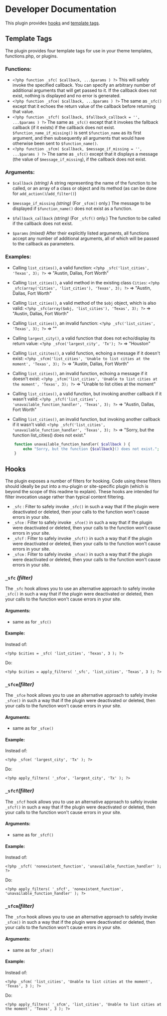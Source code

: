 # Developer Documentation

This plugin provides [hooks](#hooks) and [template tags](#template-tags).

## Template Tags

The plugin provides four template tags for use in your theme templates, functions.php, or plugins.

### Functions:

* `<?php function _sfc( $callback, ...$params ) ?>`
This will safely invoke the specified callback. You can specify an arbitrary number of additional arguments that will get passed to it. If the callback does not exist, nothing is displayed and no error is generated.
* `<?php function _sfce( $callback, ...$params ) ?>`
The same as `_sfc()` except that it echoes the return value of the callback before returning that value.
* `<?php function _sfcf( $callback, $fallback_callback = '', ...$params ) ?>`
The same as `_sfc()` except that it invokes the fallback callback (if it exists) if the callback does not exist.  `$function_name_if_missing()` is sent `$function_name` as its first argument, and then subsequently all arguments that would have otherwise been sent to `$function_name()`.
* `<?php function _sfcm( $callback, $message_if_missing = '', ...$params ) ?>`
The same as `_sfc()` except that it displays a message (the value of `$message_if_missing`), if the callback does not exist.

### Arguments:

* `$callback` _(string)_
A string representing the name of the function to be called, or an array of a class or object and its method (as can be done for `add_action()`/`add_filter()`)

* `$message_if_missing` _(string)_
(For `_sfcm()` only.)  The message to be displayed if `$function_name()` does not exist as a function.

* `$fallback_callback` _(string)_
(For `_sfcf()` only.)  The function to be called if the callback does not exist.

* `$params` _(mixed)_
After their explicitly listed arguments, all functions accept any number of additional arguments, all of which will be passed to the callback as parameters.

### Examples:

* Calling `list_cities()`, a valid function:
`<?php _sfc('list_cities', 'Texas', 3); ?>` => "Austin, Dallas, Fort Worth"

* Calling `list_cities()`, a valid method in the existing class `Cities`:
`<?php _sfc(array('Cities', 'list_cities'), 'Texas', 3); ?>` => "Austin, Dallas, Fort Worth"

* Calling `list_cities()`, a valid method of the `$obj` object, which is also valid:
`<?php _sfc(array($obj, 'list_cities'), 'Texas', 3); ?>` => "Austin, Dallas, Fort Worth"

* Calling `list_cities()`, an invalid function:
`<?php _sfc('list_cities', 'Texas', 3); ?>` => ""

* Calling `largest_city()`, a valid function that does not echo/display its return value:
`<?php _sfce('largest_city', 'Tx'); ?>` => "Houston"

* Calling `list_citites()`, a valid function, echoing a message if it doesn't exist:
`<?php _sfcm('list_cities', 'Unable to list cities at the moment', 'Texas', 3); ?>` => "Austin, Dallas, Fort Worth"

* Calling `list_cities()`, an invalid function, echoing a message if it doesn't exist:
`<?php _sfcm('list_cities', 'Unable to list cities at the moment', 'Texas', 3); ?>` => "Unable to list cities at the moment"

* Calling `list_cities()`, a valid function, but invoking another callback if it wasn't valid:
`<?php _sfcf('list_cities', 'unavailable_function_handler', 'Texas', 3); ?>` => "Austin, Dallas, Fort Worth"

* Calling `list_cities()`, an invalid function, but invoking another callback if it wasn't valid:
`<?php _sfcf('list_cities', 'unavailable_function_handler', 'Texas', 3); ?>` => "Sorry, but the function list_cities() does not exist."
```php
	function unavailable_function_handler( $callback ) {
		echo "Sorry, but the function {$callback}() does not exist.";
	}
```

## Hooks

The plugin exposes a number of filters for hooking. Code using these filters should ideally be put into a mu-plugin or site-specific plugin (which is beyond the scope of this readme to explain). These hooks are intended for filter invocation usage rather than typical content filtering.

* `_sfc`  : Filter to safely invoke `_sfc()` in such a way that if the plugin were deactivated or deleted, then your calls to the function won't cause errors in your site.
* `_sfce` : Filter to safely invoke `_sfce()` in such a way that if the plugin were deactivated or deleted, then your calls to the function won't cause errors in your site.
* `_sfcf` : Filter to safely invoke `_sfcf()` in such a way that if the plugin were deactivated or deleted, then your calls to the function won't cause errors in your site.
* `_sfcm` : Filter to safely invoke `_sfcm()` in such a way that if the plugin were deactivated or deleted, then your calls to the function won't cause errors in your site.

### `_sfc` _(filter)_

The `_sfc` hook allows you to use an alternative approach to safely invoke `_sfc()` in such a way that if the plugin were deactivated or deleted, then your calls to the function won't cause errors in your site.

#### Arguments:

* same as for `_sfc()`

#### Example:

Instead of:

`<?php $cities = _sfc( 'list_cities', 'Texas', 3 ); ?>`

Do:

`<?php $cities = apply_filters( '_sfc', 'list_cities', 'Texas', 3 ); ?>`

### `_sfce`_(filter)_

The `_sfce` hook allows you to use an alternative approach to safely invoke `_sfce()` in such a way that if the plugin were deactivated or deleted, then your calls to the function won't cause errors in your site.

#### Arguments:

* same as for `_sfce()`

#### Example:

Instead of:

`<?php _sfce( 'largest_city', 'Tx' ); ?>`

Do:

`<?php apply_filters( '_sfce', 'largest_city', 'Tx' ); ?>`

### `_sfcf`_(filter)_

The `_sfcf` hook allows you to use an alternative approach to safely invoke `_sfcf()` in such a way that if the plugin were deactivated or deleted, then your calls to the function won't cause errors in your site.

#### Arguments:

* same as for `_sfcf()`

#### Example:

Instead of:

`<?php _sfcf( 'nonexistent_function', 'unavailable_function_handler' ); ?>`

Do:

`<?php apply_filters( '_sfcf', 'nonexistent_function', 'unavailable_function_handler' ); ?>`

### `_sfcm`_(filter)_

The `_sfcm` hook allows you to use an alternative approach to safely invoke `_sfcm()` in such a way that if the plugin were deactivated or deleted, then your calls to the function won't cause errors in your site.

#### Arguments:

* same as for `_sfcm()`

#### Example:

Instead of:

`<?php _sfcm( 'list_cities', 'Unable to list cities at the moment', 'Texas', 3 ); ?>`

Do:

`<?php apply_filters( '_sfcm', 'list_cities', 'Unable to list cities at the moment', 'Texas', 3 ); ?>`

